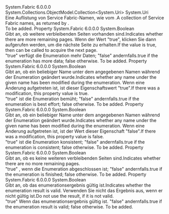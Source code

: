 <Type Name="NameEnumerationResult" FullName="System.Fabric.NameEnumerationResult">
  <TypeSignature Language="C#" Value="public class NameEnumerationResult : System.Collections.ObjectModel.Collection&lt;Uri&gt;" />
  <TypeSignature Language="ILAsm" Value=".class public auto ansi beforefieldinit NameEnumerationResult extends System.Collections.ObjectModel.Collection`1&lt;class System.Uri&gt;" />
  <TypeSignature Language="DocId" Value="T:System.Fabric.NameEnumerationResult" />
  <TypeSignature Language="VB.NET" Value="Public Class NameEnumerationResult&#xA;Inherits Collection(Of Uri)" />
  <TypeSignature Language="F#" Value="type NameEnumerationResult = class&#xA;    inherit Collection&lt;Uri&gt;" />
  <AssemblyInfo>
    <AssemblyName>System.Fabric</AssemblyName>
    <AssemblyVersion>6.0.0.0</AssemblyVersion>
  </AssemblyInfo>
  <Base>
    <BaseTypeName>System.Collections.ObjectModel.Collection&lt;System.Uri&gt;</BaseTypeName>
    <BaseTypeArguments>
      <BaseTypeArgument TypeParamName="!0">System.Uri</BaseTypeArgument>
    </BaseTypeArguments>
  </Base>
  <Interfaces />
  <Docs>
    <summary>
      <para><span data-ttu-id="51a1a-101">Eine Auflistung von Service Fabric-Namen, wie vom <see cref="M:System.Fabric.FabricClient.PropertyManagementClient.EnumerateSubNamesAsync(System.Uri,System.Fabric.NameEnumerationResult,System.Boolean)" />.</span><span class="sxs-lookup"><span data-stu-id="51a1a-101">A collection of Service Fabric names, as returned by <see cref="M:System.Fabric.FabricClient.PropertyManagementClient.EnumerateSubNamesAsync(System.Uri,System.Fabric.NameEnumerationResult,System.Boolean)" />.</span></span></para>
    </summary>
    <remarks>To be added.</remarks>
  </Docs>
  <Members>
    <Member MemberName="HasMoreData">
      <MemberSignature Language="C#" Value="public bool HasMoreData { get; }" />
      <MemberSignature Language="ILAsm" Value=".property instance bool HasMoreData" />
      <MemberSignature Language="DocId" Value="P:System.Fabric.NameEnumerationResult.HasMoreData" />
      <MemberSignature Language="VB.NET" Value="Public ReadOnly Property HasMoreData As Boolean" />
      <MemberSignature Language="F#" Value="member this.HasMoreData : bool" Usage="System.Fabric.NameEnumerationResult.HasMoreData" />
      <MemberType>Property</MemberType>
      <AssemblyInfo>
        <AssemblyName>System.Fabric</AssemblyName>
        <AssemblyVersion>6.0.0.0</AssemblyVersion>
      </AssemblyInfo>
      <ReturnValue>
        <ReturnType>System.Boolean</ReturnType>
      </ReturnValue>
      <Docs>
        <summary>
          <para><span data-ttu-id="51a1a-102">Gibt an, ob weitere verbleibenden Seiten vorhanden sind.</span><span class="sxs-lookup"><span data-stu-id="51a1a-102">Indicates whether there are more remaining pages.</span></span> <span data-ttu-id="51a1a-103">Wenn der Wert "true", klicken Sie dann <see cref="M:System.Fabric.FabricClient.PropertyManagementClient.EnumerateSubNamesAsync(System.Uri,System.Fabric.NameEnumerationResult,System.Boolean)" /> aufgerufen werden, um die nächste Seite zu erhalten.</span><span class="sxs-lookup"><span data-stu-id="51a1a-103">If the value is true, then <see cref="M:System.Fabric.FabricClient.PropertyManagementClient.EnumerateSubNamesAsync(System.Uri,System.Fabric.NameEnumerationResult,System.Boolean)" /> can be called to acquire the next page.</span></span></para>
        </summary>
        <value>
          <para>
            <span data-ttu-id="51a1a-104"><languageKeyword>"true"</languageKeyword> verfügt die Enumeration mehr Daten; <languageKeyword>"false"</languageKeyword> andernfalls.</span><span class="sxs-lookup"><span data-stu-id="51a1a-104"><languageKeyword>true</languageKeyword> if the enumeration has more data; <languageKeyword>false</languageKeyword> otherwise.</span></span></para>
        </value>
        <remarks>To be added.</remarks>
      </Docs>
    </Member>
    <Member MemberName="IsBestEffort">
      <MemberSignature Language="C#" Value="public bool IsBestEffort { get; }" />
      <MemberSignature Language="ILAsm" Value=".property instance bool IsBestEffort" />
      <MemberSignature Language="DocId" Value="P:System.Fabric.NameEnumerationResult.IsBestEffort" />
      <MemberSignature Language="VB.NET" Value="Public ReadOnly Property IsBestEffort As Boolean" />
      <MemberSignature Language="F#" Value="member this.IsBestEffort : bool" Usage="System.Fabric.NameEnumerationResult.IsBestEffort" />
      <MemberType>Property</MemberType>
      <AssemblyInfo>
        <AssemblyName>System.Fabric</AssemblyName>
        <AssemblyVersion>6.0.0.0</AssemblyVersion>
      </AssemblyInfo>
      <ReturnValue>
        <ReturnType>System.Boolean</ReturnType>
      </ReturnValue>
      <Docs>
        <summary>
          <para><span data-ttu-id="51a1a-105">Gibt an, ob ein beliebiger Name unter dem angegebenen Namen während der Enumeration geändert wurde.</span><span class="sxs-lookup"><span data-stu-id="51a1a-105">Indicates whether any name under the given name has been modified during the enumeration.</span></span> <span data-ttu-id="51a1a-106">Wenn eine Änderung aufgetreten ist, ist dieser Eigenschaftswert "true".</span><span class="sxs-lookup"><span data-stu-id="51a1a-106">If there was a modification, this property value is true.</span></span></para>
        </summary>
        <value>
          <para>
            <span data-ttu-id="51a1a-107"><languageKeyword>"true"</languageKeyword> ist die Enumeration bemüht; <languageKeyword>"false"</languageKeyword> andernfalls.</span><span class="sxs-lookup"><span data-stu-id="51a1a-107"><languageKeyword>true</languageKeyword> if the enumeration is best effort; <languageKeyword>false</languageKeyword> otherwise.</span></span></para>
        </value>
        <remarks>To be added.</remarks>
      </Docs>
    </Member>
    <Member MemberName="IsConsistent">
      <MemberSignature Language="C#" Value="public bool IsConsistent { get; }" />
      <MemberSignature Language="ILAsm" Value=".property instance bool IsConsistent" />
      <MemberSignature Language="DocId" Value="P:System.Fabric.NameEnumerationResult.IsConsistent" />
      <MemberSignature Language="VB.NET" Value="Public ReadOnly Property IsConsistent As Boolean" />
      <MemberSignature Language="F#" Value="member this.IsConsistent : bool" Usage="System.Fabric.NameEnumerationResult.IsConsistent" />
      <MemberType>Property</MemberType>
      <AssemblyInfo>
        <AssemblyName>System.Fabric</AssemblyName>
        <AssemblyVersion>6.0.0.0</AssemblyVersion>
      </AssemblyInfo>
      <ReturnValue>
        <ReturnType>System.Boolean</ReturnType>
      </ReturnValue>
      <Docs>
        <summary>
          <para><span data-ttu-id="51a1a-108">Gibt an, ob ein beliebiger Name unter dem angegebenen Namen während der Enumeration geändert wurde.</span><span class="sxs-lookup"><span data-stu-id="51a1a-108">Indicates whether any name under the given name has been modified during the enumeration.</span></span> <span data-ttu-id="51a1a-109">Wenn eine Änderung aufgetreten ist, ist der Wert dieser Eigenschaft "false".</span><span class="sxs-lookup"><span data-stu-id="51a1a-109">If there was a modification, this property value  is false.</span></span></para>
        </summary>
        <value>
          <para>
            <span data-ttu-id="51a1a-110"><languageKeyword>"true"</languageKeyword> ist die Enumeration konsistent; <languageKeyword>"false"</languageKeyword> andernfalls.</span><span class="sxs-lookup"><span data-stu-id="51a1a-110"><languageKeyword>true</languageKeyword> if the enumeration is consistent; <languageKeyword>false</languageKeyword> otherwise.</span></span></para>
        </value>
        <remarks>To be added.</remarks>
      </Docs>
    </Member>
    <Member MemberName="IsFinished">
      <MemberSignature Language="C#" Value="public bool IsFinished { get; }" />
      <MemberSignature Language="ILAsm" Value=".property instance bool IsFinished" />
      <MemberSignature Language="DocId" Value="P:System.Fabric.NameEnumerationResult.IsFinished" />
      <MemberSignature Language="VB.NET" Value="Public ReadOnly Property IsFinished As Boolean" />
      <MemberSignature Language="F#" Value="member this.IsFinished : bool" Usage="System.Fabric.NameEnumerationResult.IsFinished" />
      <MemberType>Property</MemberType>
      <AssemblyInfo>
        <AssemblyName>System.Fabric</AssemblyName>
        <AssemblyVersion>6.0.0.0</AssemblyVersion>
      </AssemblyInfo>
      <ReturnValue>
        <ReturnType>System.Boolean</ReturnType>
      </ReturnValue>
      <Docs>
        <summary>
          <para><span data-ttu-id="51a1a-111">Gibt an, ob es keine weiteren verbleibenden Seiten sind.</span><span class="sxs-lookup"><span data-stu-id="51a1a-111">Indicates whether there are no more remaining pages.</span></span></para>
        </summary>
        <value>
          <para>
            <span data-ttu-id="51a1a-112"><languageKeyword>"true"</languageKeyword> , wenn die Enumeration abgeschlossen ist; <languageKeyword>"false"</languageKeyword> andernfalls.</span><span class="sxs-lookup"><span data-stu-id="51a1a-112"><languageKeyword>true</languageKeyword> if the enumeration is finished; <languageKeyword>false</languageKeyword> otherwise.</span></span></para>
        </value>
        <remarks>To be added.</remarks>
      </Docs>
    </Member>
    <Member MemberName="IsValid">
      <MemberSignature Language="C#" Value="public bool IsValid { get; }" />
      <MemberSignature Language="ILAsm" Value=".property instance bool IsValid" />
      <MemberSignature Language="DocId" Value="P:System.Fabric.NameEnumerationResult.IsValid" />
      <MemberSignature Language="VB.NET" Value="Public ReadOnly Property IsValid As Boolean" />
      <MemberSignature Language="F#" Value="member this.IsValid : bool" Usage="System.Fabric.NameEnumerationResult.IsValid" />
      <MemberType>Property</MemberType>
      <AssemblyInfo>
        <AssemblyName>System.Fabric</AssemblyName>
        <AssemblyVersion>6.0.0.0</AssemblyVersion>
      </AssemblyInfo>
      <ReturnValue>
        <ReturnType>System.Boolean</ReturnType>
      </ReturnValue>
      <Docs>
        <summary>
          <para><span data-ttu-id="51a1a-113">Gibt an, ob das enumerationsergebnis gültig ist.</span><span class="sxs-lookup"><span data-stu-id="51a1a-113">Indicates whether the enumeration result is valid.</span></span> <span data-ttu-id="51a1a-114">Verwenden Sie nicht das Ergebnis aus, wenn er nicht gültig ist.</span><span class="sxs-lookup"><span data-stu-id="51a1a-114">Do not use the result, if it is not valid.</span></span></para>
        </summary>
        <value>
          <para>
            <span data-ttu-id="51a1a-115"><languageKeyword>"true"</languageKeyword> Wenn das enumerationsergebnis gültig ist. <languageKeyword>"false"</languageKeyword> andernfalls.</span><span class="sxs-lookup"><span data-stu-id="51a1a-115"><languageKeyword>true</languageKeyword> if the enumeration result is valid; <languageKeyword>false</languageKeyword> otherwise.</span></span></para>
        </value>
        <remarks>To be added.</remarks>
      </Docs>
    </Member>
  </Members>
</Type>